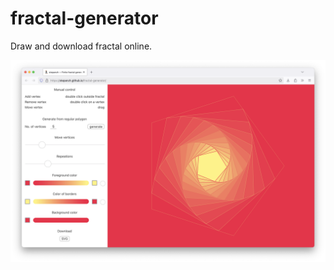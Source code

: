 # fractal-generator

Draw and download fractal online.

<img src='https://github.com/stepanzh/fractal-generator/blob/main/demo.png' width=512 alt='preview of the fractal generator'>
